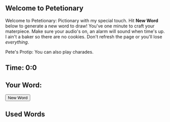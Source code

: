 ## Welcome to Petetionary
Welcome to Petetionary: Pictionary with my special touch. Hit **New Word** below to generate a new word to draw! You've one minute to craft your materpiece. Make sure your audio's on, an alarm will sound when time's up. I ain't a baker so there are no cookies. Don't refresh the page or you'll lose *everything*.

Pete's Protip: You can also play charades.

<h2 id="timer">Time: 0:0 </h2>

## Your Word:
<div><b id="word"></b></div>
<button onclick="newWord()">New Word</button>

## Used Words
<div id="usedwords"></div>

<audio id="timersound">
  <source src="/petetionary/assets/audio/astronomia_retro.mp3" type="audio/mpeg">
  Your browser does not support the audio element.
</audio>

<script>
// Don't be trying to spy on the inner workings!!!
// But if you're reading this, mash that button till the end.
var words = ["T25lIFBpZWNl", "amlnc2F3IHB1enpsZQ==", "YWdpbGU=", "SmlyYQ==", "YmVuZGluZw==", "bXkgY2FiYmFnZXM=", "U2FuIEZyYW5jaXNjbw==", "dGVjaCBicm8=", "c3RhcnR1cA==", "Z2VudHJpZmljYXRpb24=", "TWlzc291cmk=", "U3QuIExvdWlz", "Q2FsaWZvcm5pYQ==", "Q2h5bmE=", "Zm9vZGll", "VWJlcg==", "U3F1YXJl", "aGlwc3Rlcg==", "QkFSVA==", "Q2Fyb2xlIEJhc2tpbg==", "Sm9lIEV4b3RpYw==", "dGhlIFp1Y2M=", "UGF0YWd1Y2Np", "c2hlbHRlci1pbi1wbGFjZQ==", "Wm9vbQ==", "TmFydXRv", "dG9pbGV0IHBhcGVy", "aGFuZCBzYW5pdGl6ZXI=", "U29iZXk=", "Y2hpbGRyZW4ncyBjYXJkIGdhbWU=", "cXVhcnRlci1saWZlIGNyaXNpcw==", "Y29udmVydGVkIGxpdmluZyByb29t", "dGhlIHJlbGVudGxlc3MgbWFyY2ggb2YgdGltZQ==", "Z2xvcmlvdXMgdm9sdW1pbm91cyBxdWFyYW50aW5lIGhhaXI=", "dGhlIFNoYWRvdyBSZWFsbQ==", "UG90IG9mIEdyZWVk", "eW91ciBmYXZvcml0ZSBjb2xvcg==", "d2hhdCB5b3Ugd2FudGVkIHRvIGJlIHdoZW4geW91IGdyZXcgdXA=", "dGhlIGxhc3Qgc29uZyB5b3UgaGFkIG9uIHJlcGVhdA==", "dGhlIGNob3JlIHlvdSBtb3N0IGhhdGUgZG9pbmc=", "eW91ciBmYXZvcml0ZSBtb3ZpZQ==", "d2hhdCB5b3UgaGF0ZSBtb3N0IGFib3V0IFNG", "d2hhdCB5b3UgbG92ZSBtb3N0IGFib3V0IFNG", "d2hhdCB5b3UgbWlzcyB0aGUgbW9zdCBmcm9tIHlvdXIgaG9tZXRvd24=", "eW91ciBmYXZvcml0ZSBDRU8=", "eW91ciBndWlsdHkgcGxlYXN1cmU=", "eW91ciBmYXZvcml0ZSBmb29kL2N1aXNpbmU="];

var msg = ["VGltZQ==", "ZmxpZXM=", "d2hlbg==", "SQ==", "c3BlbmQ=", "aXQ=", "d2l0aA==", "eW91Lg=="];

var usedWords = [];
var i = 0;
function newWord() {
    if (i == msg.length) {
        storePreviousWord();
        i++;
    }

    if (i < msg.length) {
        storePreviousWord();
        if (setNewWord()) {
            setTimer();
        } else {
            clearInterval(x);
            setMsg();
        }
    }
}

function setNewWord() {
    if (words.length == 0) {
        return false;
    }

    var newIndex = Math.floor(Math.random()*words.length);
    var newWord = atob(words[newIndex]);
    words.splice(newIndex, 1);
    document.getElementById("word").innerHTML = newWord;
    return true;
}

function storePreviousWord() {
    var previousWord = document.getElementById("word").innerHTML;
    if (previousWord !== "") {
        usedWords.push(previousWord);
        document.getElementById("usedwords").innerHTML = usedWords.join("<br />");
    }
}

function setMsg() {
    if (i < msg.length) {
        document.getElementById("timer").innerHTML = atob("SGkgU2hhd25lZQ==");
        document.getElementById("word").innerHTML = atob(msg[i++]);
    }
}

var x;
function setTimer() {
    if (x !== undefined) {
        clearInterval(x);
        pauseAudio();
        loadAudio();
    }
    
    var duration = 60000; // 1.5  minute timer
    // Update the count down every 1 second
    x = setInterval(function() {
        // // Get today's date and time
        // var now = new Date().getTime();
            
        // // Find the distance between now and the count down date
        // var distance = countDownDate - now;
        duration = duration - 1000;
            
        // Time calculations for days, hours, minutes and seconds
        var minutes = Math.floor((duration % (1000 * 60 * 60)) / (1000 * 60));
        var seconds = Math.floor((duration % (1000 * 60)) / 1000);
            
        // Output the result in an element with id="demo"
        document.getElementById("timer").innerHTML = "Time: " +  minutes + ":" + seconds;
            
        // If the count down is over, write some text 
        if (duration < 0) {
            clearInterval(x);
            document.getElementById("timer").innerHTML = "TIME'S UP";
            playAudio();
        }
    }, 1000);
}

var timersound = document.getElementById("timersound"); 

function playAudio() { 
  timersound.play(); 
} 

function pauseAudio() { 
  timersound.pause(); 
} 

function loadAudio() {
    timersound.load();
}

</script>
